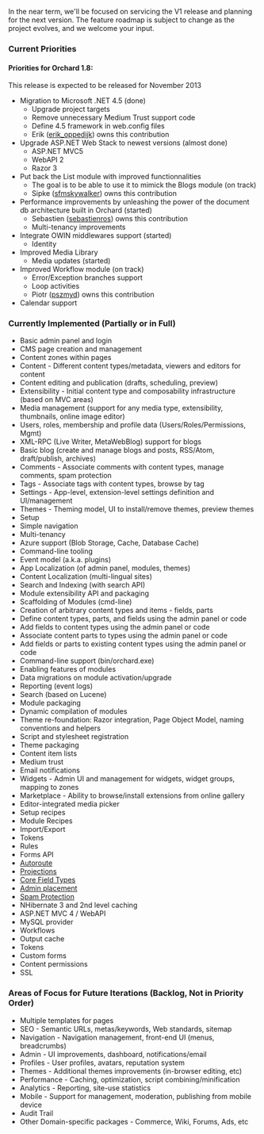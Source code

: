 In the near term, we'll be focused on servicing the V1 release and planning for the next version.
The feature roadmap is subject to change as the project evolves, and we welcome your input.

### Current Priorities

#### Priorities for Orchard 1.8:

This release is expected to be released for November 2013

* Migration to Microsoft .NET 4.5 (done)
  * Upgrade project targets
  * Remove unnecessary Medium Trust support code
  * Define 4.5 framework in web.config files
  * Erik ([erik_oppedijk](https://www.codeplex.com/site/users/view/erik_oppedijk)) owns this contribution
* Upgrade ASP.NET Web Stack to newest versions (almost done)
  * ASP.NET MVC5
  * WebAPI 2
  * Razor 3
* Put back the List module with improved functionnalities
  * The goal is to be able to use it to mimick the Blogs module (on track)
  * Sipke ([sfmskywalker](http://www.codeplex.com/site/users/view/sfmskywalker)) owns this contribution
* Performance improvements by unleashing the power of the document db architecture built in Orchard (started)
  * Sebastien ([sebastienros](http://www.codeplex.com/site/users/view/sebastienros)) owns this contribution
  * Multi-tenancy improvements
* Integrate OWIN middlewares support (started)
  * Identity
* Improved Media Library
  * Media updates (started) 
* Improved Workflow module (on track)
  * Error/Exception branches support
  * Loop activities
  * Piotr ([pszmyd](https://www.codeplex.com/site/users/view/pszmyd)) owns this contribution
* Calendar support

### Currently Implemented (Partially or in Full)

* Basic admin panel and login
* CMS page creation and management
* Content zones within pages
* Content - Different content types/metadata, viewers and editors for content 
* Content editing and publication (drafts, scheduling, preview)
* Extensibility - Initial content type and composability infrastructure (based on MVC areas)
* Media management (support for any media type, extensibility, thumbnails, online image editor)
* Users, roles, membership and profile data (Users/Roles/Permissions, Mgmt)
* XML-RPC (Live Writer, MetaWebBlog) support for blogs
* Basic blog (create and manage blogs and posts, RSS/Atom, draft/publish, archives)
* Comments - Associate comments with content types, manage comments, spam protection
* Tags - Associate tags with content types, browse by tag
* Settings - App-level, extension-level settings definition and UI/management
* Themes - Theming model, UI to install/remove themes, preview themes
* Setup
* Simple navigation
* Multi-tenancy
* Azure support (Blob Storage, Cache, Database Cache)
* Command-line tooling
* Event model (a.k.a. plugins)
* App Localization (of admin panel, modules, themes)
* Content Localization (multi-lingual sites)
* Search and Indexing (with search API)
* Module extensibility API and packaging
* Scaffolding of Modules (cmd-line)
* Creation of arbitrary content types and items - fields, parts
* Define content types, parts, and fields using the admin panel or code
* Add fields to content types using the admin panel or code
* Associate content parts to types using the admin panel or code
* Add fields or parts to existing content types using the admin panel or code
* Command-line support (bin/orchard.exe)
* Enabling features of modules
* Data migrations on module activation/upgrade
* Reporting (event logs)
* Search (based on Lucene)
* Module packaging
* Dynamic compilation of modules
* Theme re-foundation: Razor integration, Page Object Model, naming conventions and helpers
* Script and stylesheet registration
* Theme packaging
* Content item lists
* Medium trust
* Email notifications
* Widgets - Admin UI and management for widgets, widget groups, mapping to zones
* Marketplace - Ability to browse/install extensions from online gallery
* Editor-integrated media picker
* Setup recipes
* Module Recipes
* Import/Export
* Tokens
* Rules
* Forms API
* [Autoroute](http://orchard.codeplex.com/discussions/274916)
* [Projections](http://orchard.codeplex.com/discussions/274915)
* [Core Field Types](http://orchard.codeplex.com/discussions/274918)
* [Admin placement](http://orchard.codeplex.com/discussions/348649)
* [Spam Protection](http://orchard.codeplex.com/discussions/348654)
* NHibernate 3 and 2nd level caching
* ASP.NET MVC 4 / WebAPI
* MySQL provider
* Workflows
* Output cache
* Tokens
* Custom forms
* Content permissions
* SSL

### Areas of Focus for Future Iterations (Backlog, Not in Priority Order)

* Multiple templates for pages
* SEO - Semantic URLs, metas/keywords, Web standards, sitemap
* Navigation - Navigation management, front-end UI (menus, breadcrumbs)
* Admin - UI improvements, dashboard, notifications/email
* Profiles - User profiles, avatars, reputation system
* Themes - Additional themes improvements (in-browser editing, etc)
* Performance - Caching, optimization, script combining/minification
* Analytics - Reporting, site-use statistics
* Mobile - Support for management, moderation, publishing from mobile device
* Audit Trail
* Other Domain-specific packages - Commerce, Wiki, Forums, Ads, etc
